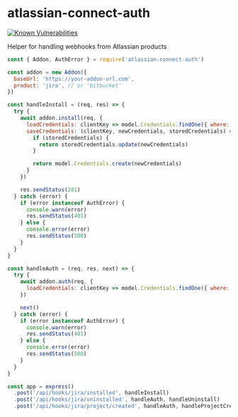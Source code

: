 # atlassian-connect-auth

[![Known Vulnerabilities](https://snyk.io/test/github/DanielHreben/atlassian-connect-auth/badge.svg?targetFile=package.json)](https://snyk.io/test/github/DanielHreben/atlassian-connect-auth?targetFile=package.json)

Helper for handling webhooks from Atlassian products

```javascript
const { Addon, AuthError } = require('atlassian-connect-auth')

const addon = new Addon({
  baseUrl: 'https://your-addon-url.com',
  product: 'jira', // or 'bitbucket'
})

const handleInstall = (req, res) => {
  try {
    await addon.install(req, {
      loadCredentials: clientKey => model.Credentials.findOne({ where: { clientKey } }),
      saveCredentials: (clientKey, newCredentials, storedCredentials) => {
        if (storedCredentials) {
          return storedCredentials.update(newCredentials)
        }

        return model.Credentials.create(newCredentials)
      }
    })

    res.sendStatus(201)
  } catch (error) {
    if (error instanceof AuthError) {
      console.warn(error)
      res.sendStatus(401)
    } else {
      console.error(error)
      res.sendStatus(500)
    }
  }
}

const handleAuth = (req, res, next) => {
  try {
    await addon.auth(req, {
      loadCredentials: clientKey => model.Credentials.findOne({ where: { clientKey } })
    })

    next()
  } catch (error) {
    if (error instanceof AuthError) {
      console.warn(error)
      res.sendStatus(401)
    } else {
      console.error(error)
      res.sendStatus(500)
    }
  }
}

const app = express()
  .post('/api/hooks/jira/installed', handleInstall)
  .post('/api/hooks/jira/uninstalled', handleAuth, handleUninstall)
  .post('/api/hooks/jira/project/created', handleAuth, handleProjectCreated)
```
